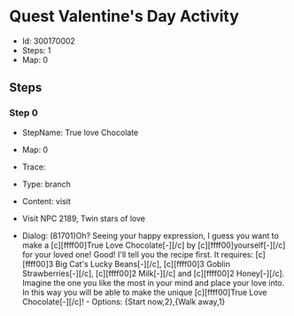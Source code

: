 # Quest Valentine's Day Activity

- Id: 300170002
- Steps: 1
- Map: 0

## Steps

### Step 0
- StepName:  True love Chocolate
- Map:  0
- Trace:  
- Type:  branch
- Content:  visit
- Visit NPC 2189, Twin stars of love

- Dialog: (81701)Oh? Seeing your happy expression, I guess you want to make a [c][ffff00]True Love Chocolate[-][/c] by [c][ffff00]yourself[-][/c] for your loved one! Good! I'll tell you the recipe first. It requires: [c][ffff00]3 Big Cat's Lucky Beans[-][/c], [c][ffff00]3 Goblin Strawberries[-][/c], [c][ffff00]2 Milk[-][/c] and [c][ffff00]2 Honey[-][/c]. Imagine the one you like the most in your mind and place your love into. In this way you will be able to make the unique [c][ffff00]True Love Chocolate[-][/c]! - Options: {Start now,2},{Walk away,1}



